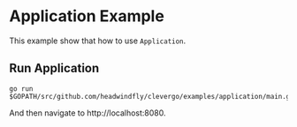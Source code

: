 # Application Example
This example show that how to use `Application`.

## Run Application
```
go run $GOPATH/src/github.com/headwindfly/clevergo/examples/application/main.go
```

And then navigate to http://localhost:8080.